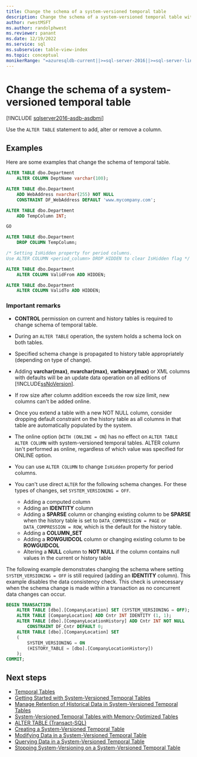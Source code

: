 ```yaml
---
title: Change the schema of a system-versioned temporal table
description: Change the schema of a system-versioned temporal table with the ALTER TABLE statement.
author: rwestMSFT
ms.author: randolphwest
ms.reviewer: panant
ms.date: 12/19/2022
ms.service: sql
ms.subservice: table-view-index
ms.topic: conceptual
monikerRange: "=azuresqldb-current||>=sql-server-2016||>=sql-server-linux-2017||=azuresqldb-mi-current"
---
```

# Change the schema of a system-versioned temporal table

[!INCLUDE [sqlserver2016-asdb-asdbmi](../../includes/applies-to-version/sqlserver2016-asdb-asdbmi.md)]

Use the `ALTER TABLE` statement to add, alter or remove a column.

## Examples

Here are some examples that change the schema of temporal table.

```sql
ALTER TABLE dbo.Department
    ALTER COLUMN DeptName varchar(100);

ALTER TABLE dbo.Department
    ADD WebAddress nvarchar(255) NOT NULL
    CONSTRAINT DF_WebAddress DEFAULT 'www.mycompany.com';

ALTER TABLE dbo.Department
    ADD TempColumn INT;

GO

ALTER TABLE dbo.Department
    DROP COLUMN TempColumn;

/* Setting IsHidden property for period columns.
Use ALTER COLUMN <period_column> DROP HIDDEN to clear IsHidden flag */

ALTER TABLE dbo.Department
    ALTER COLUMN ValidFrom ADD HIDDEN;

ALTER TABLE dbo.Department
    ALTER COLUMN ValidTo ADD HIDDEN;
```

### Important remarks

- **CONTROL** permission on current and history tables is required to change schema of temporal table.
- During an `ALTER TABLE` operation, the system holds a schema lock on both tables.
- Specified schema change is propagated to history table appropriately (depending on type of change).
- Adding **varchar(max)**, **nvarchar(max)**, **varbinary(max)** or XML columns with defaults will be an update data operation on all editions of [!INCLUDE[ssNoVersion](../../includes/ssnoversion-md.md)].
- If row size after column addition exceeds the row size limit, new columns can't be added online.
- Once you extend a table with a new NOT NULL column, consider dropping default constraint on the history table as all columns in that table are automatically populated by the system.
- The online option (`WITH (ONLINE = ON`) has no effect on `ALTER TABLE ALTER COLUMN` with system-versioned temporal tables. ALTER column isn't performed as online, regardless of which value was specified for ONLINE option.
- You can use `ALTER COLUMN` to change `IsHidden` property for period columns.
- You can't use direct `ALTER` for the following schema changes. For these types of changes, set `SYSTEM_VERSIONING = OFF`.

  - Adding a computed column
  - Adding an **IDENTITY** column
  - Adding a **SPARSE** column or changing existing column to be **SPARSE** when the history table is set to `DATA_COMPRESSION = PAGE` or `DATA_COMPRESSION = ROW`, which is the default for the history table.
  - Adding a **COLUMN_SET**
  - Adding a **ROWGUIDCOL** column or changing existing column to be **ROWGUIDCOL**
  - Altering a **NULL** column to **NOT NULL** if the column contains null values in the current or history table

The following example demonstrates changing the schema where setting `SYSTEM_VERSIONING = OFF` is still required (adding an **IDENTITY** column). This example disables the data consistency check. This check is unnecessary when the schema change is made within a transaction as no concurrent data changes can occur.

```sql
BEGIN TRANSACTION
    ALTER TABLE [dbo].[CompanyLocation] SET (SYSTEM_VERSIONING = OFF);
    ALTER TABLE [CompanyLocation] ADD Cntr INT IDENTITY (1, 1);
    ALTER TABLE [dbo].[CompanyLocationHistory] ADD Cntr INT NOT NULL
        CONSTRAINT DF_Cntr DEFAULT 0;
    ALTER TABLE [dbo].[CompanyLocation] SET
    (
        SYSTEM_VERSIONING = ON
        (HISTORY_TABLE = [dbo].[CompanyLocationHistory])
    );
COMMIT;
```

## Next steps

- [Temporal Tables](../../relational-databases/tables/temporal-tables.md)
- [Getting Started with System-Versioned Temporal Tables](../../relational-databases/tables/getting-started-with-system-versioned-temporal-tables.md)
- [Manage Retention of Historical Data in System-Versioned Temporal Tables](../../relational-databases/tables/manage-retention-of-historical-data-in-system-versioned-temporal-tables.md)
- [System-Versioned Temporal Tables with Memory-Optimized Tables](../../relational-databases/tables/system-versioned-temporal-tables-with-memory-optimized-tables.md)
- [ALTER TABLE (Transact-SQL)](../../t-sql/statements/alter-table-transact-sql.md)
- [Creating a System-Versioned Temporal Table](../../relational-databases/tables/creating-a-system-versioned-temporal-table.md)
- [Modifying Data in a System-Versioned Temporal Table](../../relational-databases/tables/modifying-data-in-a-system-versioned-temporal-table.md)
- [Querying Data in a System-Versioned Temporal Table](../../relational-databases/tables/querying-data-in-a-system-versioned-temporal-table.md)
- [Stopping System-Versioning on a System-Versioned Temporal Table](../../relational-databases/tables/stopping-system-versioning-on-a-system-versioned-temporal-table.md)

